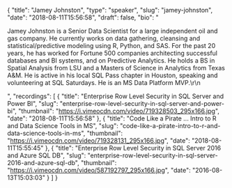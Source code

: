 {
  "title": "Jamey Johnston",
  "type": "speaker",
  "slug": "jamey-johnston",
  "date": "2018-08-11T15:56:58",
  "draft": false,
  "bio": "<p>Jamey Johnston is a Senior Data Scientist for a large independent oil and gas company. He currently works on data gathering, cleansing and statistical/predictive modeling using R, Python, and SAS. For the past 20 years, he has worked for Fortune 500 companies architecting successful databases and BI systems, and on Predictive Analytics. He holds a BS in Spatial Analysis from LSU and a Masters of Science in Analytics from Texas A&M. He is active in his local SQL Pass chapter in Houston, speaking and volunteering at SQL Saturdays. He is an MS Data Platform MVP.\r\n</p>",
  "recordings": [
    {
      "title": "Enterprise Row Level Security in SQL Server and Power BI",
      "slug": "enterprise-row-level-security-in-sql-server-and-power-bi",
      "thumbnail": "https://i.vimeocdn.com/video/719328503_295x166.jpg",
      "date": "2018-08-11T15:56:58"
    },
    {
      "title": "Code Like a Pirate ... Intro to R and Data Science Tools in MS",
      "slug": "code-like-a-pirate-intro-to-r-and-data-science-tools-in-ms",
      "thumbnail": "https://i.vimeocdn.com/video/719328131_295x166.jpg",
      "date": "2018-08-11T15:55:45"
    },
    {
      "title": "Enterprise Row Level Security in SQL Server 2016 and Azure SQL DB",
      "slug": "enterprise-row-level-security-in-sql-server-2016-and-azure-sql-db",
      "thumbnail": "https://i.vimeocdn.com/video/587192797_295x166.jpg",
      "date": "2016-08-13T15:03:03"
    }
  ]
}